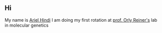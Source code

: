## Hi

My name is [Ariel Hindi](https://weizmann.elsevierpure.com/en/persons/ariel-shani-hindi/)
I am doing my first rotation at [prof. Orly Reiner's](https://www.weizmann.ac.il/molgen/Reiner/group-members) lab in molecular genetics
